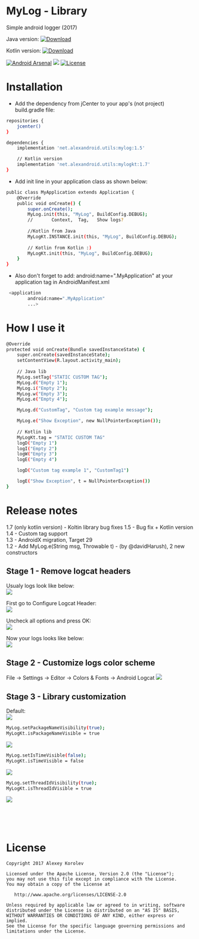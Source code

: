 # MyLog - Library
Simple android logger (2017)

Java version: 
[ ![Download](https://api.bintray.com/packages/pulimet/utils/mylog/images/download.svg) ](https://bintray.com/pulimet/utils/mylog/_latestVersion)

Kotlin version: 
[ ![Download](https://api.bintray.com/packages/pulimet/utils/mylog/images/download.svg) ](https://bintray.com/pulimet/utils/mylogkt/_latestVersion)


 [![Android Arsenal](https://img.shields.io/badge/Android%20Arsenal-MyLog-brightgreen.svg?style=flat)](https://android-arsenal.com/details/1/6422)      <a href="http://www.methodscount.com/?lib=net.alexandroid.utils%3Amylog%3A1.1"><img src="https://img.shields.io/badge/Methods and size-23 | 3 KB-e91e63.svg"/></a> [![License](https://img.shields.io/badge/license-Apache%202-green.svg)](https://www.apache.org/licenses/LICENSE-2.0) 


# Installation

- Add the dependency from jCenter to your app's (not project) build.gradle file:

```sh
repositories {
    jcenter()
}

dependencies {
    implementation 'net.alexandroid.utils:mylog:1.5'

    // Kotlin version
    implementation 'net.alexandroid.utils:mylogkt:1.7'
}
```


- Add init line in your application class as shown below:

```sh
public class MyApplication extends Application {
    @Override
    public void onCreate() {
        super.onCreate();
        MyLog.init(this, "MyLog", BuildConfig.DEBUG); 
        //       Context,  Tag,   Show logs?
        
        //Kotlin from Java
        MyLogKt.INSTANCE.init(this, "MyLog", BuildConfig.DEBUG);
        
        // Kotlin from Kotlin :)
        MyLogKt.init(this, "MyLog", BuildConfig.DEBUG);
    }
}
```

* Also don't forget to add: android:name=".MyApplication" at your application tag in AndroidManifest.xml
```sh
 <application
        android:name=".MyApplication"
        ...>
```

# How I use it

```sh
@Override
protected void onCreate(Bundle savedInstanceState) {
    super.onCreate(savedInstanceState);
    setContentView(R.layout.activity_main);
    
    // Java lib
    MyLog.setTag("STATIC CUSTOM TAG");
    MyLog.d("Empty 1");
    MyLog.i("Empty 2");
    MyLog.w("Empty 3");
    MyLog.e("Empty 4");

    MyLog.d("CustomTag", "Custom tag example message");

    MyLog.e("Show Exception", new NullPointerException());
    
    // Kotlin lib
    MyLogKt.tag = "STATIC CUSTOM TAG"
    logD("Empty 1")
    logI("Empty 2")
    logW("Empty 3")
    logE("Empty 4")

    logD("Custom tag example 1", "CustomTag1")

    logE("Show Exception", t = NullPointerException())
}
```    

# Release notes
1.7 (only kotlin version) - Koltin library bug fixes
1.5 - Bug fix + Kotlin version
1.4 - Custom tag support<br>
1.3 - AndroidX migration, Target 29<br>
1.2 - Add MyLog.e(String msg, Throwable t) - (by @davidHarush), 2 new constructors


## Stage 1 - Remove logcat headers
Usualy logs look like below:  <br> 
<img src="https://raw.githubusercontent.com/Pulimet/MyLogLibrary/master/art/1.PNG">

First go to Configure Logcat Header:  <br> 
<img src="https://raw.githubusercontent.com/Pulimet/MyLogLibrary/master/art/2.PNG">

Uncheck all options and press OK:  <br> 
<img src="https://raw.githubusercontent.com/Pulimet/MyLogLibrary/master/art/3.PNG">

Now your logs looks like below:   <br> 
<img src="https://raw.githubusercontent.com/Pulimet/MyLogLibrary/master/art/4.PNG">

## Stage 2 - Customize logs color scheme
File -> Settings -> Editor -> Colors & Fonts -> Android Logcat
<img src="https://raw.githubusercontent.com/Pulimet/MyLogLibrary/master/art/5.PNG">

## Stage 3 - Library customization
Default: <br> 
<img src="https://raw.githubusercontent.com/Pulimet/MyLogLibrary/master/art/6.PNG">

```sh
MyLog.setPackageNameVisibility(true); 
MyLogKt.isPackageNameVisible = true
```
<img src="https://raw.githubusercontent.com/Pulimet/MyLogLibrary/master/art/7.PNG">

```sh
MyLog.setIsTimeVisible(false);
MyLogKt.isTimeVisible = false
```
<img src="https://raw.githubusercontent.com/Pulimet/MyLogLibrary/master/art/8.PNG">

```sh
MyLog.setThreadIdVisibility(true); 
MyLogKt.isThreadIdVisible = true
```
<img src="https://raw.githubusercontent.com/Pulimet/MyLogLibrary/master/art/9.PNG">

 <br>  <br>  <br> 
# License
```
Copyright 2017 Alexey Korolev

Licensed under the Apache License, Version 2.0 (the "License");
you may not use this file except in compliance with the License.
You may obtain a copy of the License at

   http://www.apache.org/licenses/LICENSE-2.0

Unless required by applicable law or agreed to in writing, software
distributed under the License is distributed on an "AS IS" BASIS,
WITHOUT WARRANTIES OR CONDITIONS OF ANY KIND, either express or implied.
See the License for the specific language governing permissions and
limitations under the License.
```
